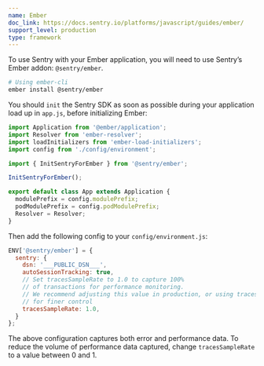 ```yaml
---
name: Ember
doc_link: https://docs.sentry.io/platforms/javascript/guides/ember/
support_level: production
type: framework
---
```


To use Sentry with your Ember application, you will need to use Sentry’s Ember addon: `@sentry/ember`.

```bash
# Using ember-cli
ember install @sentry/ember
```

You should `init` the Sentry SDK as soon as possible during your application load up in `app.js`, before initializing Ember:

```javascript
import Application from '@ember/application';
import Resolver from 'ember-resolver';
import loadInitializers from 'ember-load-initializers';
import config from './config/environment';

import { InitSentryForEmber } from '@sentry/ember';

InitSentryForEmber();

export default class App extends Application {
  modulePrefix = config.modulePrefix;
  podModulePrefix = config.podModulePrefix;
  Resolver = Resolver;
}
```

Then add the following config to your `config/environment.js`:

```javascript
ENV['@sentry/ember'] = {
  sentry: {
    dsn: '___PUBLIC_DSN___',
    autoSessionTracking: true,
    // Set tracesSampleRate to 1.0 to capture 100%
    // of transactions for performance monitoring.
    // We recommend adjusting this value in production, or using tracesSampler
    // for finer control
    tracesSampleRate: 1.0,
  }
};
```

The above configuration captures both error and performance data. To reduce the volume of performance data captured, change `tracesSampleRate` to a value between 0 and 1.
